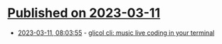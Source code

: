 # [Published on 2023-03-11](index.md)

* [2023-03-11, 08:03:55](https://lobste.rs/s/ihhp0l/glicol_cli_music_live_coding_your) - [glicol cli: music live coding in your terminal](https://github.com/glicol/glicol-cli)
